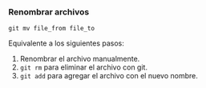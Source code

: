 ### Renombrar archivos
```
git mv file_from file_to
```

Equivalente a los siguientes pasos:
1. Renombrar el archivo manualmente.
2. `git rm` para eliminar el archivo con git.
3. `git add` para agregar el archivo con el nuevo nombre.